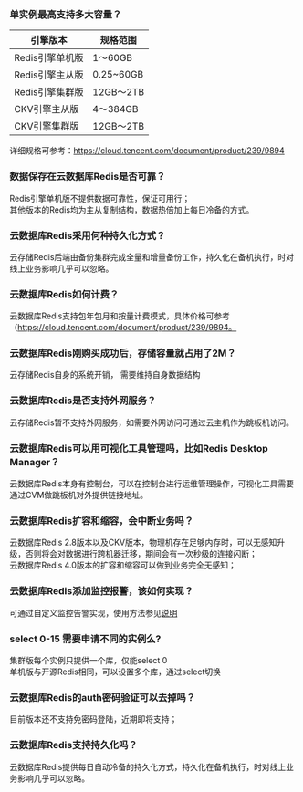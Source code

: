 ### 单实例最高支持多大容量？

| 引擎版本 | 规格范围 |
|--|--|
| Redis引擎单机版 | 1～60GB  |
| Redis引擎主从版 | 0.25~60GB  |
| Redis引擎集群版 | 12GB～2TB  |
| CKV引擎主从版 | 4～384GB  |
| CKV引擎集群版 | 12GB～2TB  |

详细规格可参考：https://cloud.tencent.com/document/product/239/9894

### 数据保存在云数据库Redis是否可靠？
Redis引擎单机版不提供数据可靠性，保证可用行；<br>
其他版本的Redis均为主从复制结构，数据热倍加上每日冷备的方式。<br>

### 云数据库Redis采用何种持久化方式？
云存储Redis后端由备份集群完成全量和增量备份工作，持久化在备机执行，时对线上业务影响几乎可以忽略。

### 云数据库Redis如何计费？
云数据库Redis支持包年包月和按量计费模式，具体价格可参考（https://cloud.tencent.com/document/product/239/9894。

### 云数据库Redis刚购买成功后，存储容量就占用了2M？
云存储Redis自身的系统开销， 需要维持自身数据结构

### 云数据库Redis是否支持外网服务？
云存储Redis暂不支持外网服务，如需要外网访问可通过云主机作为跳板机访问。

### 云数据库Redis可以用可视化工具管理吗，比如Redis Desktop Manager？
云数据库Redis本身有控制台，可以在控制台进行运维管理操作，可视化工具需要通过CVM做跳板机对外提供链接地址。

### 云数据库Redis扩容和缩容，会中断业务吗？
云数据库Redis 2.8版本以及CKV版本，物理机存在足够内存时，可以无感知升级，否则将会对数据进行跨机器迁移，期间会有一次秒级的连接闪断；<br>
云数据库Redis 4.0版本的扩容和缩容可以做到业务完全无感知；

### 云数据库Redis添加监控报警，该如何实现？
可通过自定义监控告警实现，使用方法参见[说明](/doc/product/248/%E5%91%8A%E8%AD%A6%E9%85%8D%E7%BD%AE)

### select 0-15 需要申请不同的实例么?
集群版每个实例只提供一个库，仅能select 0<br>
单机版与开源Redis相同，可以设置多个库，通过select切换<br>

### 云数据库Redis的auth密码验证可以去掉吗？
目前版本还不支持免密码登陆，近期即将支持；

### 云数据库Redis支持持久化吗？
云数据库Redis提供每日自动冷备的持久化方式，持久化在备机执行，时对线上业务影响几乎可以忽略。
